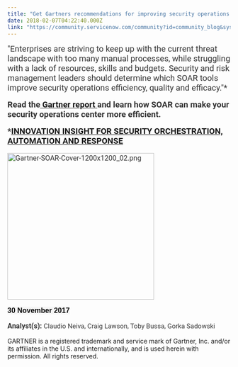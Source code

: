 ```yaml
---
title: "Get Gartners recommendations for improving security operations efficiency quality and efficacy"
date: 2018-02-07T04:22:40.000Z
link: "https://community.servicenow.com/community?id=community_blog&sys_id=41aca225dbd0dbc01dcaf3231f9619f6"
---
```

<p class="summary" style="margin-bottom: 10px; color: #333333; font-family: roboto, 'Helvetica Neue', Helvetica, Arial, sans-serif; font-size: 16px;"><span style="font-size: 14pt;">"Enterprises are striving to keep up with the current threat landscape with too many manual processes, while struggling with a lack of resources, skills and budgets. Security and risk management leaders should determine which SOAR tools improve security operations efficiency, quality and efficacy."*</span></p><p class="summary" style="margin-bottom: 10px; color: #333333; font-family: roboto, 'Helvetica Neue', Helvetica, Arial, sans-serif; font-size: 16px;"><span style="color: #333333; font-size: 18.6667px; font-family: roboto, 'Helvetica Neue', Helvetica, Arial, sans-serif;"><strong><span style="color: #333333; font-family: roboto, 'Helvetica Neue', Helvetica, Arial, sans-serif;">Read the</span><a title="ww.servicenow.com/lpayr/gartner-soar.html?CAMPID=12137&CNAME=WP-GartnerSOAR-MH-26JAN18-Global" href="https://www.servicenow.com/lpayr/gartner-soar.html?CAMPID=12137&amp;CNAME=WP-GartnerSOAR-MH-26JAN18-Global" style="font-family: roboto, 'Helvetica Neue', Helvetica, Arial, sans-serif; font-size: 18.6667px;"> Gartner report </a><span style="color: #333333; font-family: roboto, 'Helvetica Neue', Helvetica, Arial, sans-serif;">and learn how SOAR can make your security operations center more efficient.</span></strong></span></p><p class="summary" style="margin-bottom: 10px; color: #333333; font-family: roboto, 'Helvetica Neue', Helvetica, Arial, sans-serif; font-size: 16px;"><span style="font-size: 14pt;"><strong>*<a title="ww.servicenow.com/lpayr/gartner-soar.html?CAMPID=12137&CNAME=WP-GartnerSOAR-MH-26JAN18-Global" href="https://www.servicenow.com/lpayr/gartner-soar.html?CAMPID=12137&amp;CNAME=WP-GartnerSOAR-MH-26JAN18-Global">INNOVATION INSIGHT FOR SECURITY ORCHESTRATION, AUTOMATION AND RESPONSE</a></strong></span></p><p class="summary" style="margin-bottom: 10px; color: #333333; font-family: roboto, 'Helvetica Neue', Helvetica, Arial, sans-serif; font-size: 16px;"></p><p class="summary" style="margin-bottom: 10px; color: #333333; font-family: roboto, 'Helvetica Neue', Helvetica, Arial, sans-serif; font-size: 16px;"><img   alt="Gartner-SOAR-Cover-1200x1200_02.png" class="image-1 jive-image" height="331" src="8a0f1102db9cd344e9737a9e0f961905.iix" style="width: 331px; height: 331px;" width="331"/></p><p class="summary" style="margin-bottom: 10px; color: #333333; font-family: roboto, 'Helvetica Neue', Helvetica, Arial, sans-serif; font-size: 16px;"></p><p class="analyst-label" style="margin-top: 2px; font-weight: bold; color: #333333; font-family: roboto, 'Helvetica Neue', Helvetica, Arial, sans-serif; font-size: 16px;"><span style="color: #0a0a0a; font-family: 'Gotham SSm A', 'Gotham SSm B', 'Gotham HTF', Arial, sans-serif; font-size: 16px; background-color: #f5f5f5;">30 November 2017</span></p><p class="analyst-label" style="margin-top: 2px; font-weight: bold; color: #333333; font-family: roboto, 'Helvetica Neue', Helvetica, Arial, sans-serif; font-size: 16px;">Analyst(s): <a class="analyst" rel="author" style="font-weight: normal; background-position: initial; color: #3a3a3a; font-size: 15px;" title="Gartner Research Analyst, Claudio Neiva">Claudio Neiva, </a><a class="analyst" rel="author" style="font-weight: normal; background-position: initial; color: #3a3a3a; font-size: 15px;" title="Gartner Research Analyst, Craig Lawson">Craig Lawson, </a><a class="analyst" rel="author" style="font-weight: normal; background-position: initial; color: #3a3a3a; font-size: 15px;" title="Gartner Research Analyst, Toby Bussa">Toby Bussa, </a><a class="analyst" rel="author" style="font-weight: normal; background-position: initial; color: #3a3a3a; font-size: 15px;" title="Gartner Research Analyst, Gorka Sadowski">Gorka Sadowski</a></p><p class="analyst-label" style="margin-top: 2px; font-weight: bold; color: #333333; font-family: roboto, 'Helvetica Neue', Helvetica, Arial, sans-serif; font-size: 16px;"></p><p>GARTNER is a registered trademark and service mark of Gartner, Inc. and/or its affiliates in the U.S. and internationally, and is used herein with permission. All rights reserved.</p>